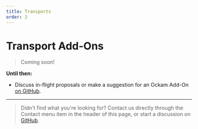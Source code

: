 ```yaml
---
title: Transports
order: 2
---
```


# Transport Add-Ons

> Coming soon!

**Until then:**

- Discuss in-flight proposals or make a suggestion for an Ockam Add-On
[on GitHub](https://github.com/ockam-network/ockam/discussions/624).

---

> Didn't find what you're looking for?
> Contact us directly through the Contact menu item in the header of this page,
> or start a discussion on [GitHub](https://github.com/ockam-network/ockam/discussions).
